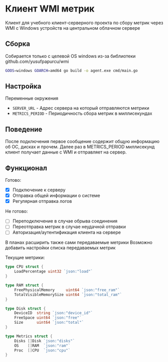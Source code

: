 # Клиент WMI метрик

Клиент для учебного клиент-серверного проекта по сбору метрик через WMI с Windows устройств на центральном облачном сервере

## Сборка

Собирается только с целевой OS windows из-за библиотеки github.com/yusufpapurcu/wmi

```bash
GOOS=windows GOARCH=amd64 go build -o agent.exe cmd/main.go
```

## Настройка

Переменные окружения

- `SERVER_URL` - Адрес сервера на который отправляются метрики
- `METRICS_PERIOD` - Периодичность сбора метрик в миллисекундах

## Поведение

После подключения первое сообщение содержит общую информацию об ОС, дисках и прочем.
Далее раз в METRICS_PERIOD миллисекунд клиент получает данные с WMI и отправляет на сервер.

## Функционал

Готово:
- [x] Подключение к серверу
- [x] Отправка общей информации о системе
- [x] Регулярная отправка логов

Не готово:
- [ ] Переподключение в случае обрыва соединения
- [ ] Переотправка метрик в случае неудачной отправки
- [ ] Авторизация/аутентификация клиента на сервере

В планах расширить также сами передаваемые метрики
Возможно добавить настройки списка передаваемых метрик

Текущие метрики:

```go
type CPU struct {
	LoadPercentage uint32 `json:"load"`
}

type RAM struct {
	FreePhysicalMemory     uint64 `json:"free_ram"`
	TotalVisibleMemorySize uint64 `json:"total_ram"`
}

type Disk struct {
	DeviceID  string `json:"device_id"`
	FreeSpace uint64 `json:"free"`
	Size      uint64 `json:"total"`
}

type Metrics struct {
	Disks []Disk `json:"disks"`
	OS    []RAM  `json:"ram"`
	Proc  []CPU  `json:"cpu"`
}
```
